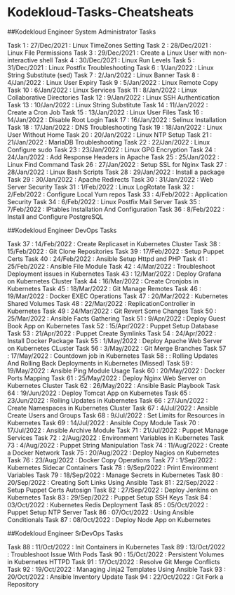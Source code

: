 # Kodekloud-Tasks-Cheatsheats

##Kodekloud Engineer System Administrator Tasks

Task 1  : 27/Dec/2021 : Linux TimeZones Setting
Task 2  : 28/Dec/2021 : Linux File Permissions
Task 3  : 29/Dec/2021 : Create a Linux User with non-interactive shell
Task 4  : 30/Dec/2021 : Linux Run Levels
Task 5  : 31/Dec/2021 : Linux Postfix Troubleshooting
Task 6  :  1/Jan/2022 : Linux String Substitute (sed)
Task 7  :  2/Jan/2022 : Linux Banner
Task 8  :  4/Jan/2022 : Linux User Expiry
Task 9  :  5/Jan/2022 : Linux Remote Copy
Task 10 :  6/Jan/2022 : Linux Services
Task 11 :  8/Jan/2022 : Linux Collaborative Directories
Task 12 :  9/Jan/2022 : Linux SSH Authentication
Task 13 : 10/Jan/2022 : Linux String Substitute
Task 14 : 11/Jan/2022 : Create a Cron Job
Task 15 : 13/Jan/2022 : Linux User Files
Task 16 : 14/Jan/2022 : Disable Root Login
Task 17 : 16/Jan/2022 : Selinux Installation
Task 18 : 17/Jan/2022 : DNS Troubleshooting
Task 19 : 18/Jan/2022 : Linux User Without Home
Task 20 : 20/Jan/2022 : Linux NTP Setup
Task 21 : 21/Jan/2022 : MariaDB Troubleshooting
Task 22 : 22/Jan/2022 : Linux Configure sudo
Task 23 : 23/Jan/2022 : Linux GPG Encryption
Task 24 : 24/Jan/2022 : Add Response Headers in Apache
Task 25 : 25/Jan/2022 : Linux Find Command
Task 26 : 27/Jan/2022 : Setup SSL for Nginx
Task 27 : 28/Jan/2022 : Linux Bash Scripts
Task 28 : 29/Jan/2022 : Install a package
Task 29 : 30/Jan/2022 : Apache Redirects
Task 30 : 31/Jan/2022 : Web Server Security
Task 31 :  1/Feb/2022 : Linux LogRotate
Task 32 :  2/Feb/2022 : Configure Local Yum repos
Task 33 :  4/Feb/2022 : Application Security
Task 34 :  6/Feb/2022 : Linux Postfix Mail Server
Task 35 :  7/Feb/2022 : IPtables Installation And Configuration
Task 36 :  8/Feb/2022 : Install and Configure PostgreSQL


##Kodekloud Engineer DevOps Tasks 

Task 37 : 14/Feb/2022 : Create Replicaset in Kubernetes Cluster
Task 38 : 15/Feb/2022 : Git Clone Repositories
Task 39 : 17/Feb/2022 : Setup Puppet Certs
Task 40 : 24/Feb/2022 : Ansible Setup Httpd and PHP
Task 41 : 25/Feb/2022 : Ansible File Module
Task 42 :  4/Mar/2022 : Troubleshoot Deployment issues in Kubernetes
Task 43 : 12/Mar/2022 : Deploy Grafana on Kubernetes Cluster
Task 44 : 16/Mar/2022 : Create Cronjobs in Kubernetes
Task 45 : 18/Mar/2022 : Git Manage Remotes
Task 46 : 19/Mar/2022 : Docker EXEC Operations
Task 47 : 20/Mar/2022 : Kubernetes Shared Volumes
Task 48 : 22/Mar/2022 : ReplicationController in Kubernetes
Task 49 : 24/Mar/2022 : Git Revert Some Changes
Task 50 : 25/Mar/2022 : Ansible Facts Gathering
Task 51 :  9/Apr/2022 : Deploy Guest Book App on Kubernetes
Task 52 : 15/Apr/2022 : Puppet Setup Database
Task 53 : 21/Apr/2022 : Puppet Create Symlinks
Task 54 : 24/Apr/2022 : Install Docker Package
Task 55 :  1/May/2022 : Deploy Apache Web Server on Kubernetes CLuster
Task 56 :  3/May/2022 : Git Merge Branches
Task 57 : 17/May/2022 : Countdown job in Kubernetes
Task 58 :             : Rolling Updates And Rolling Back Deployments in Kubernetes (Missed) 
Task 59 : 19/May/2022 : Ansible Ping Module Usage
Task 60 : 20/May/2022 : Docker Ports Mapping
Task 61 : 25/May/2022 : Deploy Nginx Web Server on Kubernetes Cluster
Task 62 : 26/May/2022 : Ansible Basic Playbook
Task 64 : 19/Jun/2022 : Deploy Tomcat App on Kubernetes
Task 65 : 23/Jun/2022 : Rolling Updates in Kubernetes
Task 66 : 27/Jun/2022 : Create Namespaces in Kubernetes Cluster
Task 67 :  4/Jul/2022 : Ansible Create Users and Groups
Task 68 :  9/Jul/2022 : Set Limits for Resources in Kubernetes
Task 69 : 14/Jul/2022 : Ansible Copy Module
Task 70 : 17/Jul/2022 : Ansible Archive Module
Task 71 : 21/Jul/2022 : Puppet Manage Services
Task 72 :  2/Aug/2022 : Environment Variables in Kubernetes
Task 73 :  4/Aug/2022 : Puppet String Manipulation
Task 74 : 11/Aug/2022 : Create a Docker Network
Task 75 : 20/Aug/2022 : Deploy Nagios on Kubernetes
Task 76 : 23/Aug/2022 : Docker Copy Operations
Task 77 :  1/Sep/2022 : Kubernetes Sidecar Containers
Task 78 :  9/Sep/2022 : Print Environment Variables
Task 79 : 18/Sep/2022 : Manage Secrets in Kubernetes
Task 80 : 20/Sep/2022 : Creating Soft Links Using Ansible
Task 81 : 22/Sep/2022 : Setup Puppet Certs Autosign
Task 82 : 27/Sep/2022 : Deploy Jenkins on Kubernetes
Task 83 : 29/Sep/2022 : Puppet Setup SSH Keys
Task 84 : 03/Oct/2022 : Kubernetes Redis Deployment
Task 85 : 05/Oct/2022 : Puppet Setup NTP Server
Task 86 : 07/Oct/2022 : Using Ansible Conditionals
Task 87 : 08/Oct/2022 : Deploy Node App on Kubernetes

##Kodekloud Engineer SrDevOps Tasks 

Task 88 : 11/Oct/2022 : Init Containers in Kubernetes
Task 89 : 13/Oct/2022 : Troubleshoot Issue With Pods
Task 90 : 15/Oct/2022 : Persistent Volumes in Kubernetes HTTPD
Task 91 : 17/Oct/2022 : Resolve Git Merge Conflicts
Task 92 : 19/Oct/2022 : Managing Jinja2 Templates Using Ansible
Task 93 : 20/Oct/2022 : Ansible Inventory Update
Task 94 : 22/Oct/2022 : Git Fork a Repository
